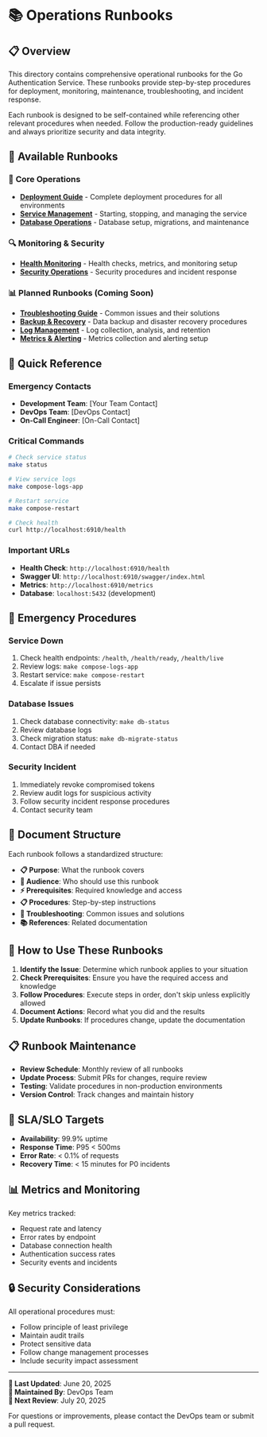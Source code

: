 # 📚 Operations Runbooks

## 📋 **Overview**
This directory contains comprehensive operational runbooks for the Go Authentication Service. These runbooks provide step-by-step procedures for deployment, monitoring, maintenance, troubleshooting, and incident response.

Each runbook is designed to be self-contained while referencing other relevant procedures when needed. Follow the production-ready guidelines and always prioritize security and data integrity.

## 📂 **Available Runbooks**

### 🔧 **Core Operations**
- **[Deployment Guide](./01-deployment.md)** - Complete deployment procedures for all environments
- **[Service Management](./02-service-management.md)** - Starting, stopping, and managing the service
- **[Database Operations](./03-database-operations.md)** - Database setup, migrations, and maintenance

### 🔍 **Monitoring & Security** 
- **[Health Monitoring](./04-health-monitoring.md)** - Health checks, metrics, and monitoring setup
- **[Security Operations](./05-security-operations.md)** - Security procedures and incident response

### 📊 **Planned Runbooks** (Coming Soon)
- **[Troubleshooting Guide](./06-troubleshooting.md)** - Common issues and their solutions
- **[Backup & Recovery](./07-backup-recovery.md)** - Data backup and disaster recovery procedures
- **[Log Management](./08-log-management.md)** - Log collection, analysis, and retention
- **[Metrics & Alerting](./09-metrics-alerting.md)** - Metrics collection and alerting setup

## 🎯 **Quick Reference**

### **Emergency Contacts**
- **Development Team**: [Your Team Contact]
- **DevOps Team**: [DevOps Contact]
- **On-Call Engineer**: [On-Call Contact]

### **Critical Commands**
```bash
# Check service status
make status

# View service logs
make compose-logs-app

# Restart service
make compose-restart

# Check health
curl http://localhost:6910/health
```

### **Important URLs**
- **Health Check**: `http://localhost:6910/health`
- **Swagger UI**: `http://localhost:6910/swagger/index.html`
- **Metrics**: `http://localhost:6910/metrics`
- **Database**: `localhost:5432` (development)

## 🚨 **Emergency Procedures**

### **Service Down**
1. Check health endpoints: `/health`, `/health/ready`, `/health/live`
2. Review logs: `make compose-logs-app`
3. Restart service: `make compose-restart`
4. Escalate if issue persists

### **Database Issues**
1. Check database connectivity: `make db-status`
2. Review database logs
3. Check migration status: `make db-migrate-status`
4. Contact DBA if needed

### **Security Incident**
1. Immediately revoke compromised tokens
2. Review audit logs for suspicious activity
3. Follow security incident response procedures
4. Contact security team

## 📝 **Document Structure**

Each runbook follows a standardized structure:

- **📋 Purpose**: What the runbook covers
- **👥 Audience**: Who should use this runbook
- **⚡ Prerequisites**: Required knowledge and access
- **📋 Procedures**: Step-by-step instructions
- **🚨 Troubleshooting**: Common issues and solutions
- **📚 References**: Related documentation

## 🔧 **How to Use These Runbooks**

1. **Identify the Issue**: Determine which runbook applies to your situation
2. **Check Prerequisites**: Ensure you have the required access and knowledge
3. **Follow Procedures**: Execute steps in order, don't skip unless explicitly allowed
4. **Document Actions**: Record what you did and the results
5. **Update Runbooks**: If procedures change, update the documentation

## 📋 **Runbook Maintenance**

- **Review Schedule**: Monthly review of all runbooks
- **Update Process**: Submit PRs for changes, require review
- **Testing**: Validate procedures in non-production environments
- **Version Control**: Track changes and maintain history

## 🎯 **SLA/SLO Targets**

- **Availability**: 99.9% uptime
- **Response Time**: P95 < 500ms
- **Error Rate**: < 0.1% of requests
- **Recovery Time**: < 15 minutes for P0 incidents

## 📊 **Metrics and Monitoring**

Key metrics tracked:
- Request rate and latency
- Error rates by endpoint
- Database connection health
- Authentication success rates
- Security events and incidents

## 🔒 **Security Considerations**

All operational procedures must:
- Follow principle of least privilege
- Maintain audit trails
- Protect sensitive data
- Follow change management processes
- Include security impact assessment

---

**📅 Last Updated**: June 20, 2025  
**👤 Maintained By**: DevOps Team  
**🔄 Next Review**: July 20, 2025

For questions or improvements, please contact the DevOps team or submit a pull request.

